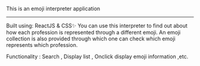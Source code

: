 This is an emoji interpreter application

--------------------------------------------------------------------------

Built using: ReactJS & CSS✨ 
You can use this interpreter to find out about how each profession is represented through a different emoji. 
An emoji collection is also provided through which one can check which emoji represents which profession.

Functionality : Search , Display list , Onclick display emoji information ,etc.

